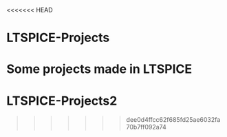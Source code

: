 <<<<<<< HEAD
# LTSPICE-Projects
Some projects made in LTSPICE
=======
# LTSPICE-Projects2
>>>>>>> dee0d4ffcc62f685fd25ae6032fa70b7ff092a74
